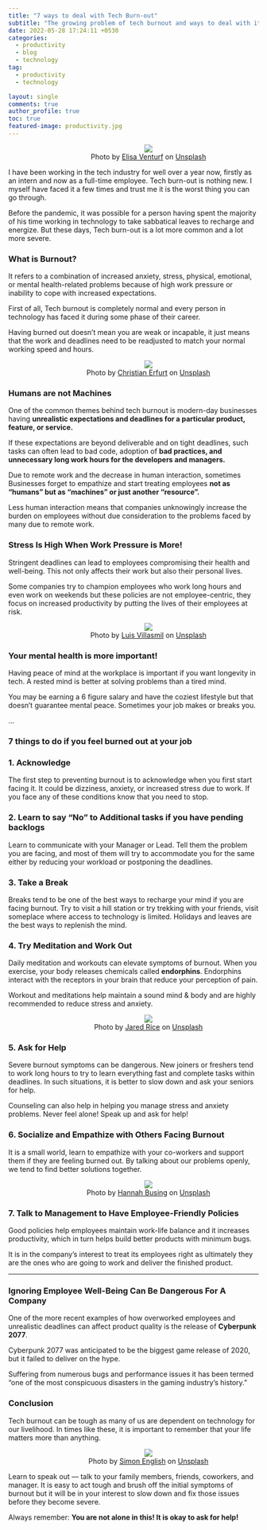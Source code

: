 ```yaml
---
title: "7 ways to deal with Tech Burn-out"
subtitle: "The growing problem of tech burnout and ways to deal with it"
date: 2022-05-28 17:24:11 +0530
categories:
  - productivity
  - blog
  - technology
tag:
  - productivity
  - technology

layout: single
comments: true
author_profile: true
toc: true
featured-image: productivity.jpg
---
```


<figure style="padding-left: 60px">
    <center>
        <img src="https://miro.medium.com/max/1280/1*cy0xsNAYamCqgasbmxwgGg.jpeg" style="max-height: 100%; max-width: 500px;">
        <figcaption>Photo by 
            <a href="https://unsplash.com/@elisa_ventur?utm_source=unsplash&utm_medium=referral&utm_content=creditCopyText">Elisa Venturf</a> on 
            <a href="https://unsplash.com/s/photos/elephant-chains?utm_source=unsplash&utm_medium=referral&utm_content=creditCopyText">Unsplash</a>
        </figcaption>
    </center>
</figure>

I have been working in the tech industry for well over a year now, firstly as an intern and now as a full-time employee. Tech burn-out is nothing new. I myself have faced it a few times and trust me it is the worst thing you can go through.

Before the pandemic, it was possible for a person having spent the majority of his time working in technology to take sabbatical leaves to recharge and energize. But these days, Tech burn-out is a lot more common and a lot more severe.

### What is Burnout?

It refers to a combination of increased anxiety, stress, physical, emotional, or mental health-related problems because of high work pressure or inability to cope with increased expectations.

First of all, Tech burnout is completely normal and every person in technology has faced it during some phase of their career.

Having burned out doesn’t mean you are weak or incapable, it just means that the work and deadlines need to be readjusted to match your normal working speed and hours.

<figure style="padding-left: 60px">
    <center>
        <img src="https://miro.medium.com/max/1280/1*1uKOjVV6pjMpcQVOMkKpYQ.jpeg" style="max-height: 100%; max-width: 500px;">
        <figcaption>Photo by 
            <a href="https://unsplash.com/@christnerfurt?utm_source=unsplash&utm_medium=referral&utm_content=creditCopyText">Christian Erfurt</a> on 
            <a href="https://unsplash.com/s/photos/elephant-chains?utm_source=unsplash&utm_medium=referral&utm_content=creditCopyText">Unsplash</a>
        </figcaption>
    </center>
</figure>

### Humans are not Machines

One of the common themes behind tech burnout is modern-day businesses having **unrealistic expectations and deadlines for a particular product, feature, or service.**

If these expectations are beyond deliverable and on tight deadlines, such tasks can often lead to bad code, adoption of **bad practices, and unnecessary long work hours for the developers and managers.**

Due to remote work and the decrease in human interaction, sometimes Businesses forget to empathize and start treating employees **not as “humans” but as “machines” or just another “resource”.**

Less human interaction means that companies unknowingly increase the burden on employees without due consideration to the problems faced by many due to remote work.

### Stress Is High When Work Pressure is More!

Stringent deadlines can lead to employees compromising their health and well-being. This not only affects their work but also their personal lives.

Some companies try to champion employees who work long hours and even work on weekends but these policies are not employee-centric, they focus on increased productivity by putting the lives of their employees at risk.

<figure style="padding-left: 60px">
    <center>
        <img src="https://miro.medium.com/max/832/1*tqZ5byPQNLPRqFpCBUfOdA.png" style="max-height: 100%; max-width: 500px;">
        <figcaption>Photo by 
            <a href="https://unsplash.com/@villxsmil?utm_source=unsplash&utm_medium=referral&utm_content=creditCopyText">Luis Villasmil</a> on 
            <a href="https://unsplash.com/s/photos/elephant-chains?utm_source=unsplash&utm_medium=referral&utm_content=creditCopyText">Unsplash</a>
        </figcaption>
    </center>
</figure>

### Your mental health is more important!

Having peace of mind at the workplace is important if you want longevity in tech. A rested mind is better at solving problems than a tired mind.

You may be earning a 6 figure salary and have the coziest lifestyle but that doesn’t guarantee mental peace. Sometimes your job makes or breaks you.

... 
### 7 things to do if you feel burned out at your job

### 1. Acknowledge

The first step to preventing burnout is to acknowledge when you first start facing it. It could be dizziness, anxiety, or increased stress due to work. If you face any of these conditions know that you need to stop.

### 2. Learn to say “No” to Additional tasks if you have pending backlogs

Learn to communicate with your Manager or Lead. Tell them the problem you are facing, and most of them will try to accommodate you for the same either by reducing your workload or postponing the deadlines.

### 3. Take a Break

Breaks tend to be one of the best ways to recharge your mind if you are facing burnout. Try to visit a hill station or try trekking with your friends, visit someplace where access to technology is limited. Holidays and leaves are the best ways to replenish the mind.

### 4. Try Meditation and Work Out

Daily meditation and workouts can elevate symptoms of burnout. When you exercise, your body releases chemicals called **endorphins**. Endorphins interact with the receptors in your brain that reduce your perception of pain.

Workout and meditations help maintain a sound mind & body and are highly recommended to reduce stress and anxiety.

<figure style="padding-left: 60px">
    <center>
        <img src="https://miro.medium.com/max/896/1*mbss-NoFomIoMWIo9-U-ow.png" style="max-height: 100%; max-width: 500px;">
        <figcaption>Photo by 
            <a href="https://unsplash.com/@jareddrice?utm_source=unsplash&utm_medium=referral&utm_content=creditCopyText">Jared Rice</a> on 
            <a href="https://unsplash.com/s/photos/elephant-chains?utm_source=unsplash&utm_medium=referral&utm_content=creditCopyText">Unsplash</a>
        </figcaption>
    </center>
</figure>

### 5. Ask for Help

Severe burnout symptoms can be dangerous. New joiners or freshers tend to work long hours to try to learn everything fast and complete tasks within deadlines. In such situations, it is better to slow down and ask your seniors for help.

Counseling can also help in helping you manage stress and anxiety problems. Never feel alone! Speak up and ask for help!

### 6. Socialize and Empathize with Others Facing Burnout

It is a small world, learn to empathize with your co-workers and support them if they are feeling burned out. By talking about our problems openly, we tend to find better solutions together.

<figure style="padding-left: 60px">
    <center>
        <img src="https://miro.medium.com/max/1280/1*6ObSJI8yYFWN_-Je1Gos6A.jpeg" style="max-height: 100%; max-width: 500px;">
        <figcaption>Photo by 
            <a href="https://unsplash.com/@hannahbusing?utm_source=unsplash&utm_medium=referral&utm_content=creditCopyText">Hannah Busing</a> on 
            <a href="https://unsplash.com/s/photos/elephant-chains?utm_source=unsplash&utm_medium=referral&utm_content=creditCopyText">Unsplash</a>
        </figcaption>
    </center>
</figure>

### 7. Talk to Management to Have Employee-Friendly Policies

Good policies help employees maintain work-life balance and it increases productivity, which in turn helps build better products with minimum bugs.

It is in the company’s interest to treat its employees right as ultimately they are the ones who are going to work and deliver the finished product.

--- 

### Ignoring Employee Well-Being Can Be Dangerous For A Company

One of the more recent examples of how overworked employees and unrealistic deadlines can affect product quality is the release of **Cyberpunk 2077**.

Cyberpunk 2077 was anticipated to be the biggest game release of 2020, but it failed to deliver on the hype.

Suffering from numerous bugs and performance issues it has been termed “one of the most conspicuous disasters in the gaming industry’s history.”

### Conclusion

Tech burnout can be tough as many of us are dependent on technology for our livelihood. In times like these, it is important to remember that your life matters more than anything.

<figure style="padding-left: 60px">
    <center>
        <img src="https://miro.medium.com/max/1280/1*4CXKqeVLTuevNUznU9l_FQ.jpeg" style="max-height: 100%; max-width: 500px;">
        <figcaption>Photo by 
            <a href="https://unsplash.com/@guernseyphotographer?utm_source=unsplash&utm_medium=referral&utm_content=creditCopyText">Simon English</a> on 
            <a href="https://unsplash.com/s/photos/elephant-chains?utm_source=unsplash&utm_medium=referral&utm_content=creditCopyText">Unsplash</a>
        </figcaption>
    </center>
</figure>

Learn to speak out — talk to your family members, friends, coworkers, and manager. It is easy to act tough and brush off the initial symptoms of burnout but it will be in your interest to slow down and fix those issues before they become severe.

Always remember: **You are not alone in this! It is okay to ask for help!**